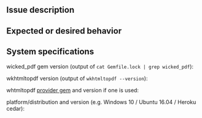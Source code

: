 ## Issue description

## Expected or desired behavior

## System specifications

wicked_pdf gem version (output of `cat Gemfile.lock | grep wicked_pdf`):

wkhtmltopdf version (output of `wkhtmltopdf --version`):

whtmltopdf [provider gem](https://rubygems.org/search?utf8=%E2%9C%93&query=wkhtmltopdf) and version if one is used:

platform/distribution and version (e.g. Windows 10 / Ubuntu 16.04 / Heroku cedar):


